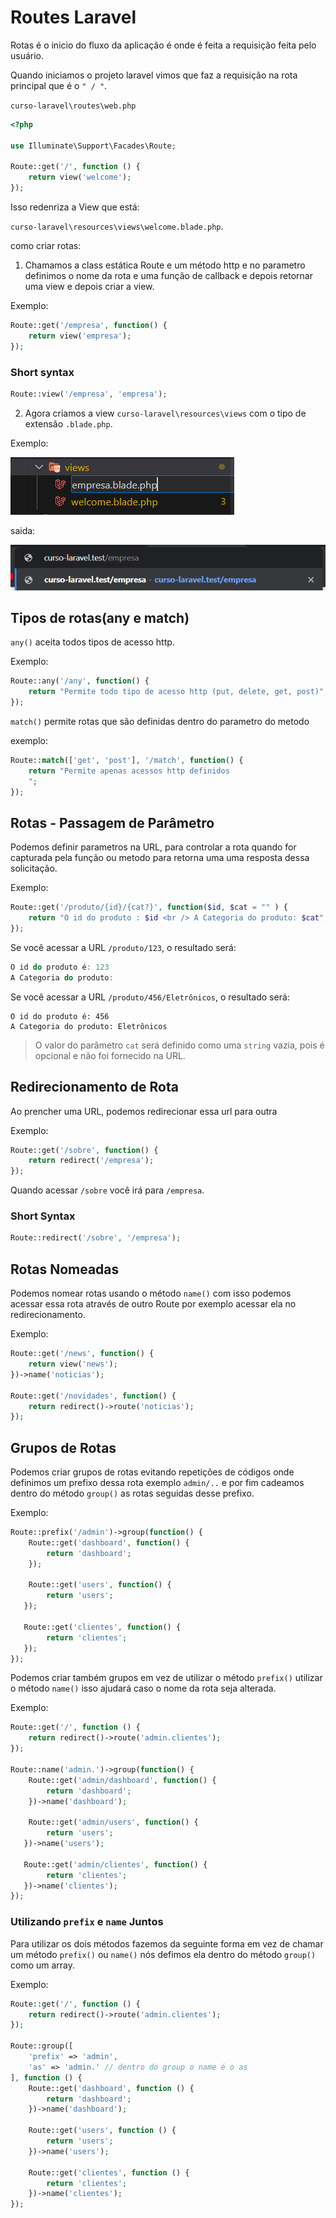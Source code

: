 # Routes Laravel

Rotas é o inicio do fluxo da aplicação é onde é feita a requisição feita pelo usuário.

Quando iniciamos o projeto laravel vimos que faz a requisição na rota principal que é o `" / "`.

`curso-laravel\routes\web.php`

```php
<?php

use Illuminate\Support\Facades\Route;

Route::get('/', function () {
    return view('welcome');
});
```

Isso redenriza a View que está:

`curso-laravel\resources\views\welcome.blade.php`.

como criar rotas:

1. Chamamos a class estática Route e um método http e no parametro definimos o nome da rota e uma função de callback e depois retornar uma view e depois criar a view.

Exemplo:

```php
Route::get('/empresa', function() {
    return view('empresa');
});
```

### Short syntax

```php
Route::view('/empresa', 'empresa');
```

2. Agora criamos a view `curso-laravel\resources\views` com o tipo de extensão `.blade.php`.

Exemplo:

![create-view](/img/createview.png)

saida:

![view](/img/resultView.png)

## Tipos de rotas(any e match)

`any()` aceita todos tipos de acesso http.

Exemplo:

```php
Route::any('/any', function() {
    return "Permite todo tipo de acesso http (put, delete, get, post)";
});
```

`match()` permite rotas que são definidas dentro do parametro do metodo

exemplo:

```php
Route::match(['get', 'post'], '/match', function() {
    return "Permite apenas acessos http definidos
    ";
});
```

## Rotas - Passagem de Parâmetro

Podemos definir parametros na URL, para controlar a rota quando for capturada pela função ou metodo para retorna uma uma resposta dessa solicitação.

Exemplo:

```php
Route::get('/produto/{id}/{cat?}', function($id, $cat = "" ) {
    return "O id do produto : $id <br /> A Categoria do produto: $cat";
});
```

Se você acessar a URL `/produto/123`, o resultado será:

```csharp
O id do produto é: 123
A Categoria do produto:
```

Se você acessar a URL `/produto/456/Eletrônicos`, o resultado será:

```cshatrp
O id do produto é: 456
A Categoria do produto: Eletrônicos
```

> O valor do parâmetro `cat` será definido como uma `string` vazia, pois é opcional e não foi fornecido na URL.

## Redirecionamento de Rota

Ao prencher uma URL, podemos redirecionar essa url para outra

Exemplo:

```php
Route::get('/sobre', function() {
    return redirect('/empresa');
});
```

Quando acessar `/sobre` você irá para `/empresa`.

### Short Syntax

```php
Route::redirect('/sobre', '/empresa');
```

## Rotas Nomeadas

Podemos nomear rotas usando o método `name()` com isso podemos acessar essa rota através de outro Route por exemplo acessar ela no redirecionamento.

Exemplo:

```php
Route::get('/news', function() {
    return view('news');
})->name('noticias');

Route::get('/novidades', function() {
    return redirect()->route('noticias');
});
```

## Grupos de Rotas

Podemos criar grupos de rotas evitando repetições de códigos onde definimos um prefixo dessa rota exemplo `admin/..` e por fim cadeamos dentro do método `group()` as rotas seguidas desse prefixo.

Exemplo:

```php
Route::prefix('/admin')->group(function() {
    Route::get('dashboard', function() {
        return 'dashboard';
    });

    Route::get('users', function() {
        return 'users';
   });

   Route::get('clientes', function() {
        return 'clientes';
   });
});
```

Podemos criar também grupos em vez de utilizar o método `prefix()` utilizar o método `name()` isso ajudará caso o nome da rota seja alterada.

Exemplo:

```php
Route::get('/', function () {
    return redirect()->route('admin.clientes');
});

Route::name('admin.')->group(function() {
    Route::get('admin/dashboard', function() {
        return 'dashboard';
    })->name('dashboard');

    Route::get('admin/users', function() {
        return 'users';
   })->name('users');

   Route::get('admin/clientes', function() {
        return 'clientes';
   })->name('clientes');
});
```

### Utilizando `prefix` e `name` Juntos

Para utilizar os dois métodos fazemos da seguinte forma em vez de chamar um método `prefix()` ou `name()` nós defimos ela dentro do método `group()` como um array.

Exemplo: 

```php
Route::get('/', function () {
    return redirect()->route('admin.clientes');
});

Route::group([
    'prefix' => 'admin',
    'as' => 'admin.' // dentro do group o name é o as
], function () {
    Route::get('dashboard', function () {
        return 'dashboard';
    })->name('dashboard');

    Route::get('users', function () {
        return 'users';
    })->name('users');

    Route::get('clientes', function () {
        return 'clientes';
    })->name('clientes');
});
```
